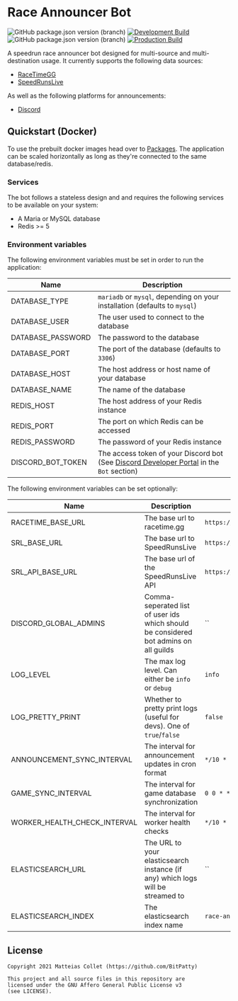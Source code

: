 # Race Announcer Bot

![GitHub package.json version (branch)](https://img.shields.io/github/package-json/v/bitpatty/raceannouncerbot/develop)
[![Development Build](https://github.com/BitPatty/RaceAnnouncerBot/actions/workflows/workflow.yml/badge.svg?branch=develop)](https://github.com/BitPatty/RaceAnnouncerBot/actions/workflows/workflow.yml)
![GitHub package.json version (branch)](https://img.shields.io/github/package-json/v/bitpatty/raceannouncerbot/master)
[![Production Build](https://github.com/BitPatty/RaceAnnouncerBot/actions/workflows/workflow.yml/badge.svg?branch=master)](https://github.com/BitPatty/RaceAnnouncerBot/actions/workflows/workflow.yml)

A speedrun race announcer bot designed for multi-source and multi-destination usage. It currently supports the following data sources:

- [RaceTimeGG](https://racetime.gg/)
- [SpeedRunsLive](https://speedrunslive.com/)

As well as the following platforms for announcements:

- [Discord](https://discord.com/)

## Quickstart (Docker)

To use the prebuilt docker images head over to [Packages](https://github.com/BitPatty?tab=packages&repo_name=RaceAnnouncerBot). The application can be scaled horizontally as long as they're connected to the same database/redis.

### Services

The bot follows a stateless design and and requires the following services to be available on your system:

- A Maria or MySQL database
- Redis >= 5

### Environment variables

The following environment variables must be set in order to run the application:

| Name              | Description                                                                                                                             |
| ----------------- | --------------------------------------------------------------------------------------------------------------------------------------- |
| DATABASE_TYPE     | `mariadb` or `mysql`, depending on your installation (defaults to `mysql`)                                                              |
| DATABASE_USER     | The user used to connect to the database                                                                                                |
| DATABASE_PASSWORD | The password to the database                                                                                                            |
| DATABASE_PORT     | The port of the database (defaults to `3306`)                                                                                           |
| DATABASE_HOST     | The host address or host name of your database                                                                                          |
| DATABASE_NAME     | The name of the database                                                                                                                |
| REDIS_HOST        | The host address of your Redis instance                                                                                                 |
| REDIS_PORT        | The port on which Redis can be accessed                                                                                                 |
| REDIS_PASSWORD    | The password of your Redis instance                                                                                                     |
| DISCORD_BOT_TOKEN | The access token of your Discord bot (See [Discord Developer Portal](https://discord.com/developers/applications) in the `Bot` section) |

The following environment variables can be set optionally:

| Name                         | Description                                                                          | Default                         |
| ---------------------------- | ------------------------------------------------------------------------------------ | ------------------------------- |
| RACETIME_BASE_URL            | The base url to racetime.gg                                                          | `https://racetime.gg`           |
| SRL_BASE_URL                 | The base url to SpeedRunsLive                                                        | `https://speedrunslive.com`     |
| SRL_API_BASE_URL             | The base url of the SpeedRunsLive API                                                | `https://api.speedrunslive.com` |
| DISCORD_GLOBAL_ADMINS        | Comma-seperated list of user ids which should be considered bot admins on all guilds | ``                              |
| LOG_LEVEL                    | The max log level. Can either be `info` or `debug`                                   | `info`                          |
| LOG_PRETTY_PRINT             | Whether to pretty print logs (useful for devs). One of `true`/`false`                | `false`                         |
| ANNOUNCEMENT_SYNC_INTERVAL   | The interval for announcement updates in cron format                                 | `*/10 * * * * *`                |
| GAME_SYNC_INTERVAL           | The interval for game database synchronization                                       | `0 0 * * * * `                  |
| WORKER_HEALTH_CHECK_INTERVAL | The interval for worker health checks                                                | `*/10 * * * * `                 |
| ELASTICSEARCH_URL            | The URL to your elasticsearch instance (if any) which logs will be streamed to       | ``                              |
| ELASTICSEARCH_INDEX          | The elasticsearch index name                                                         | `race-announcer-bot`            |

## License

```
Copyright 2021 Matteias Collet (https://github.com/BitPatty)

This project and all source files in this repository are
licensed under the GNU Affero General Public License v3
(see LICENSE).
```
